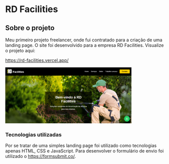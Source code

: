 # RD Facilities

## Sobre o projeto
Meu primeiro projeto freelancer, onde fui contratado para a criação de uma landing page. O site foi desenvolvido para a empresa RD Facilities. Visualize o projeto aqui: 

https://rd-facilities.vercel.app/


<img src="./imgs/Application.png" alt="Application" width="400"/>

### Tecnologias utilizadas
Por se tratar de uma simples landing page foi utilizado como tecnologias apenas HTML, CSS e JavaScript. Para desenvolver o formulário de envio foi utilizado o https://formsubmit.co/.